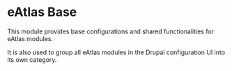 # eAtlas Base

This module provides base configurations and shared functionalities for eAtlas modules.

It is also used to group all eAtlas modules in the Drupal configuration UI into its own category.
